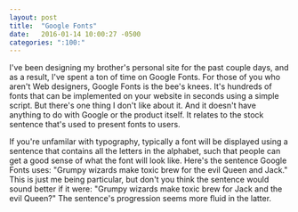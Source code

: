 ```yaml
---
layout: post
title:  "Google Fonts"
date:   2016-01-14 10:00:27 -0500
categories: ":100:"
---
```


<p>I've been designing my brother's personal site for the past couple days, and as a result, I've spent a ton of time on Google Fonts. For those of you who aren't Web designers, Google Fonts is the bee's knees. It's hundreds of fonts that can be implemented on your website in seconds using a simple script. But there's one thing I don't like about it. And it doesn't have anything to do with Google or the product itself. It relates to the stock sentence that's used to present fonts to users.

<p>If you're unfamilar with typography, typically a font will be displayed using a sentence that contains all the letters in the alphabet, such that people can get a good sense of what the font will look like. Here's the sentence Google Fonts uses: "Grumpy wizards make toxic brew for the evil Queen and Jack." This is just me being particular, but don't you think the sentence would sound better if it were: "Grumpy wizards make toxic brew for Jack and the evil Queen?" The sentence's progression seems more fluid in the latter.</p>
